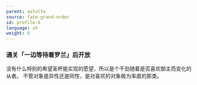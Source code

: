 ```yaml
---
parent: astolfo
source: fate-grand-order
id: profile-6
language: zh
weight: 6
---
```


### 通关「一边等待着罗兰」后开放

没有什么特别的希望圣杯能实现的愿望，所以是个干劲随着是否喜欢御主而变化的从者。
不管对象是异性还是同性，是对喜欢的对象极为率直的那类。
